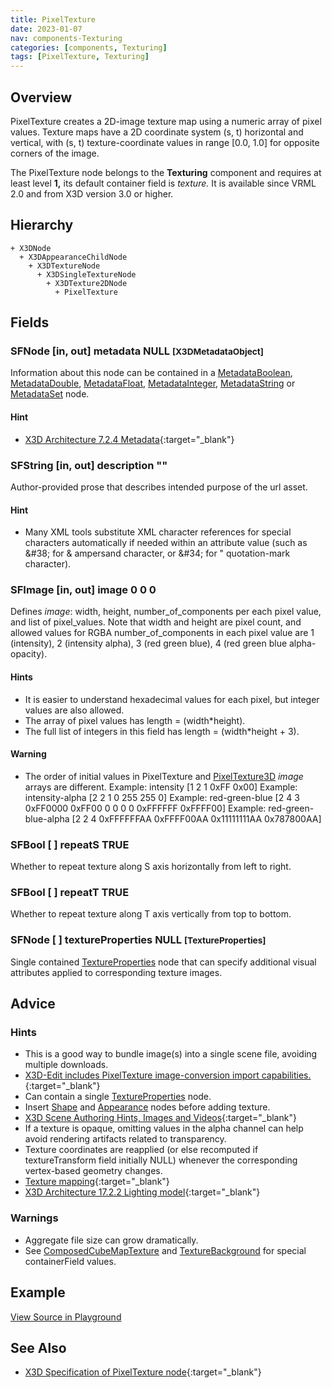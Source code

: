 ```yaml
---
title: PixelTexture
date: 2023-01-07
nav: components-Texturing
categories: [components, Texturing]
tags: [PixelTexture, Texturing]
---
```

<style>
.post h3 {
  word-spacing: 0.2em;
}
</style>

## Overview

PixelTexture creates a 2D-image texture map using a numeric array of pixel values. Texture maps have a 2D coordinate system (s, t) horizontal and vertical, with (s, t) texture-coordinate values in range [0.0, 1.0] for opposite corners of the image.

The PixelTexture node belongs to the **Texturing** component and requires at least level **1,** its default container field is *texture.* It is available since VRML 2.0 and from X3D version 3.0 or higher.

## Hierarchy

```
+ X3DNode
  + X3DAppearanceChildNode
    + X3DTextureNode
      + X3DSingleTextureNode
        + X3DTexture2DNode
          + PixelTexture
```

## Fields

### SFNode [in, out] **metadata** NULL <small>[X3DMetadataObject]</small>

Information about this node can be contained in a [MetadataBoolean](../core/metadataboolean), [MetadataDouble](../core/metadatadouble), [MetadataFloat](../core/metadatafloat), [MetadataInteger](../core/metadatainteger), [MetadataString](../core/metadatastring) or [MetadataSet](../core/metadataset) node.

#### Hint

- [X3D Architecture 7.2.4 Metadata](https://www.web3d.org/specifications/X3Dv4Draft/ISO-IEC19775-1v4-IS.proof//Part01/components/core.html#Metadata){:target="_blank"}

### SFString [in, out] **description** ""

Author-provided prose that describes intended purpose of the url asset.

#### Hint

- Many XML tools substitute XML character references for special characters automatically if needed within an attribute value (such as &amp;#38; for &amp; ampersand character, or &amp;#34; for " quotation-mark character).

### SFImage [in, out] **image** 0 0 0

Defines *image*: width, height, number_of_components per each pixel value, and list of pixel_values. Note that width and height are pixel count, and allowed values for RGBA number_of_components in each pixel value are 1 (intensity), 2 (intensity alpha), 3 (red green blue), 4 (red green blue alpha-opacity).

#### Hints

- It is easier to understand hexadecimal values for each pixel, but integer values are also allowed.
- The array of pixel values has length = (width*height).
- The full list of integers in this field has length = (width*height + 3).

#### Warning

- The order of initial values in PixelTexture and [PixelTexture3D](../texturing3d/pixeltexture3d) *image* arrays are different. Example: intensity [1 2 1 0xFF 0x00] Example: intensity-alpha [2 2 1 0 255 255 0] Example: red-green-blue [2 4 3 0xFF0000 0xFF00 0 0 0 0 0xFFFFFF 0xFFFF00] Example: red-green-blue-alpha [2 2 4 0xFFFFFFAA 0xFFFF00AA 0x11111111AA 0x787800AA]

### SFBool [ ] **repeatS** TRUE

Whether to repeat texture along S axis horizontally from left to right.

### SFBool [ ] **repeatT** TRUE

Whether to repeat texture along T axis vertically from top to bottom.

### SFNode [ ] **textureProperties** NULL <small>[TextureProperties]</small>

Single contained [TextureProperties](../texturing/textureproperties) node that can specify additional visual attributes applied to corresponding texture images.

## Advice

### Hints

- This is a good way to bundle image(s) into a single scene file, avoiding multiple downloads.
- [X3D-Edit includes PixelTexture image-conversion import capabilities.](https://savage.nps.edu/X3D-Edit/images/PixelTextureImportImage.png){:target="_blank"}
- Can contain a single [TextureProperties](../texturing/textureproperties) node.
- Insert [Shape](../shape/shape) and [Appearance](../shape/appearance) nodes before adding texture.
- [X3D Scene Authoring Hints, Images and Videos](https://www.web3d.org/x3d/content/examples/X3dSceneAuthoringHints.html#Images){:target="_blank"}
- If a texture is opaque, omitting values in the alpha channel can help avoid rendering artifacts related to transparency.
- Texture coordinates are reapplied (or else recomputed if textureTransform field initially NULL) whenever the corresponding vertex-based geometry changes.
- [Texture mapping](https://en.wikipedia.org/wiki/Texture_mapping){:target="_blank"}
- [X3D Architecture 17.2.2 Lighting model](https://www.web3d.org/specifications/X3Dv4Draft/ISO-IEC19775-1v4-IS.proof//Part01/components/lighting.html#Lightingmodel){:target="_blank"}

### Warnings

- Aggregate file size can grow dramatically.
- See [ComposedCubeMapTexture](../cubemaptexturing/composedcubemaptexture) and [TextureBackground](../environmentaleffects/texturebackground) for special containerField values.

## Example

<x3d-canvas src="https://create3000.github.io/media/examples/Texturing/PixelTexture/PixelTexture.x3d" update="auto"></x3d-canvas>

[View Source in Playground](/x_ite/playground/?url=https://create3000.github.io/media/examples/Texturing/PixelTexture/PixelTexture.x3d)

## See Also

- [X3D Specification of PixelTexture node](https://www.web3d.org/documents/specifications/19775-1/V4.0/Part01/components/texturing.html#PixelTexture){:target="_blank"}
